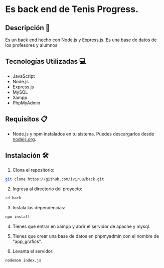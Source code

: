 # Es back end de Tenis Progress.


## Descripción 📄

Es un back end hecho con Node.js y Express.js. Es una base de datos de los profesores y alumnos 





## Tecnologías Utilizadas 💻

- JavaScript
- Node.js
- Express.js 
- MySQL
- Xampp
- PhpMyAdmin

## Requisitos 📋

- Node.js y npm instalados en tu sistema. Puedes descargarlos desde [nodejs.org](https://nodejs.org/).



## Instalación 🛠️

1. Clona el repositorio:
```bash
git clone https://github.com/iviruu/back.git
```

2. Ingresa al directorio del proyecto:
```bash
cd back
```

3. Instala las dependencias:
```bash
npm install
```

4. Tienes que entrar en xampp y abrir el servidor de apache y mysql.

5. Tienes que crear una base de datos en phpmyadmin con el nombre de "app_grafics".

6. Levanta el servidor:

```bash 
nodemon index.js
```













